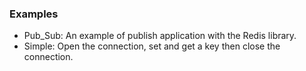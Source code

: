 ### Examples
- Pub_Sub: An example of publish application with the Redis library.
- Simple: Open the connection, set and get a key then close the connection.
